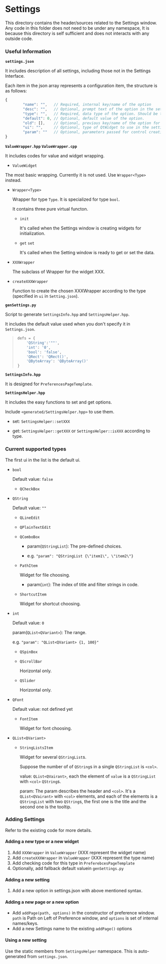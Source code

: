 # Settings

This directory contains the header/sources related to the Settings window.
Any code in this folder does not need to be under any namespace, 
It is because this directory is self sufficient and does not interacts with 
any outside code.

### Useful Information

**`settings.json`**

It includes description of all settings, including those not in the Settings Interface.

Each item in the json array represents a configuration item, the structure is as follows:

```javascript
{
        "name": "",   // Required, internal key/name of the option
        "desc": "",   // Optional, prompt text of the option in the setting interface. If not set, it'll be the internal name after replacing splash to space.
        "type": "",   // Required, data type of the option. Should be the type in the code.
        "default": 0, // Optional, default value of the option.
        "old": [],    // Optional, previous key/name of the option for backward compatibility. It should be a list of all old keys.
        "ui": "",     // Optional, type of QtWidget to use in the settings interface.
        "param": ""   // Optional, parameters passed for control creation in the setting interface.
}
```

**`ValueWrapper.hpp` `ValueWrapper.cpp`**

It includes codes for value and widget wrapping.

* `ValueWidget`

The most basic wrapping. Currently it is not used. Use `Wrapper<Type>` instead.

* `Wrapper<Type>`

    Wrapper for type `Type`. It is specialized for type `bool`.

    It contains three pure virtual functon.

    * `init`

        It's called when the Settings window is creating widgets for initialization.
    
    * `get` `set`

        It's called when the Setting window is ready to get or set the data.
    
* `XXXWrapper`

    The subclass of Wrapper for the widget XXX.

* `createXXXWrapper`

    Function to create the chosen XXXWrapper according to the type (specified in `ui` in `Setting.json`).

**`genSettings.py`**

Script to generate `SettingsInfo.hpp` and `SettingsHelper.hpp`.

It includes the default value used when you don't specify it in `Settings.json`.

> ```python
> defs = {
>     'QString':'""',
>     'int': '0',
>     'bool': 'false',
>     'QRect': 'QRect()',
>     'QByteArray': 'QByteArray()'
> }
> ```

**`SettingsInfo.hpp`**

It is designed for `PreferencesPageTemplate`.

**`SettingsHelper.hpp`**

It includes the easy functions to set and get options.

Include ```<generated/SettingsHelper.hpp>``` to use them.

* set: `SettingsHelper::setXXX`

* get: `SettingsHelper::getXXX` or `SettingsHelper::isXXX` according to type.

### Current supported types

The first ui in the list is the default ui.

* `bool`

    Default value: `false`

    * `QCheckBox`

* `QString`

    Default value: `""`

    * `QLineEdit`

    * `QPlainTextEdit`

    * `QComboBox`

        * param(`QStringList`): The pre-defined choices.
        
        * e.g. ```"param": "QStringList {\"item1\", \"item2\"}```

    * `PathItem`

        Widget for file choosing.

        * param(`int`): The index of title and filter strings in code.

    * `ShortcutItem`

        Widget for shortcut choosing.

* `int`

    Default value: `0`

    param(`QList<QVariant>`): The range.

    e.g. ```"param": "QList<QVariant> {1, 100}"```

    * `QSpinBox`

    * `QScrollBar`

        Horizontal only.

    * `QSlider`

        Horizontal only.

* `QFont`

    Default value: not defined yet

    * `FontItem`

        Widget for font choosing.

* `QList<QVariant>`

    * `StringListsItem`

        Widget for several `QStringList`s.

        Suppose the number of of `QString`s in a single `QStringList` is `<col>`.

        value: `QList<QVairant>`, each the element of `value` is a `QStringList` with `<col>` `QString`s.

        param: The param describes the header and `<col>`. It's a `QList<QVairant>` with `<col>` elements, and each of the elements is a `QStringList` with two `QString`s, the first one is the title and the second one is the tooltip.

### Adding Settings

Refer to the existing code for more details.

#### Adding a new type or a new widget

1. Add `XXXWrapper` in `ValueWrapper`       (XXX represent the widget name)
2. Add `createXXXWrapper` in `ValueWrapper` (XXX represent the type name)
3. Add checking code for this type in `PreferebcesPageTemplate`
4. Optionally, add fallback default valuein `genSettings.py`

#### Adding a new setting

1. Add a new option in settings.json with above mentioned syntax.

#### Adding a new page or a new option

* Add `addPage(path, options)` in the constructor of preference window. `path` is Path on Left of Preference window, and `options` is set of internal names/keys.
* Add a new Settings name to the existing `addPage()` options

#### Using a new setting

Use the static members from `SettingsHelper` namespace. This is auto-generated from `settings.json`.
